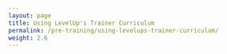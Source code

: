 ```yaml
---
layout: page
title: Using LevelUp's Trainer Curriculum
permalink: /pre-training/using-levelups-trainer-curriculum/
weight: 2.6
---
```

